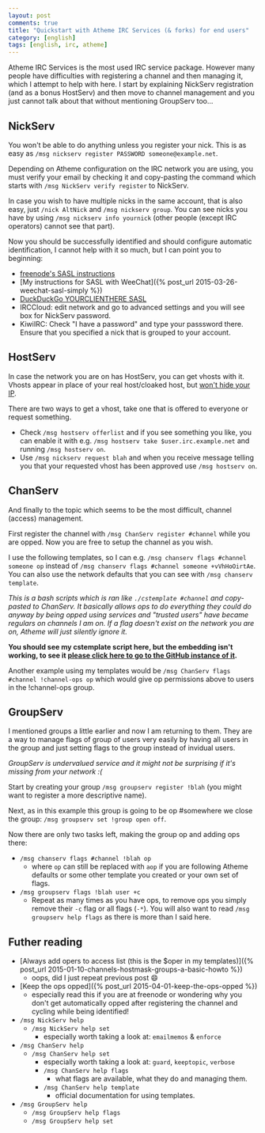 ```yaml
---
layout: post
comments: true
title: "Quickstart with Atheme IRC Services (& forks) for end users"
category: [english]
tags: [english, irc, atheme]
---
```


Atheme IRC Services is the most used IRC service package. However many
 people have difficulties with registering a channel and then managing
 it, which I attempt to help with here. I start by explaining NickServ
 registration (and as a bonus HostServ) and then move to channel
 management and you just cannot talk about that without mentioning
 GroupServ too...

## NickServ

You won't be able to do anything unless you register your nick. This is
as easy as `/msg nickserv register PASSWORD someone@example.net`.

Depending on Atheme configuration on the IRC network you are using, you
must verify your email by checking it and copy-pasting the command which
starts with `/msg NickServ verify register` to NickServ.

In case you wish to have multiple nicks in the same account, that is also
easy, just `/nick AltNick` and `/msg nickserv group`. You can see nicks
you have by using `/msg nickserv info yournick` (other people (except IRC
operators) cannot see that part).

Now you should be successfully identified and should configure automatic
identification, I cannot help with it so much, but I can point you to
beginning:

* [freenode's SASL instructions](https://freenode.net/sasl)
* [My instructions for SASL with WeeChat]({% post_url 2015-03-26-weechat-sasl-simply %})
* [DuckDuckGo YOURCLIENTHERE SASL](https://duckduckgo.com/?q=YOURCLIENTHERE%20SASL)
* IRCCloud: edit network and go to advanced settings and you will see box
  for NickServ password.
* KiwiIRC: Check "I have a password" and type your passsword there. Ensure
  that you specified a nick that is grouped to your account.

## HostServ

In case the network you are on has HostServ, you can get vhosts with it.
Vhosts appear in place of your real host/cloaked host, but
[won't hide your IP](https://gist.github.com/maxteufel/1e2cf7ada079c271bd3c).

There are two ways to get a vhost, take one that is offered to everyone or
request something.

* Check `/msg hostserv offerlist` and if you see something you like, you
  can enable it with e.g. `/msg hostserv take $user.irc.example.net` and
  running `/msg hostserv on`.
* Use `/msg nickserv request blah` and when you receive message telling you
  that your requested vhost has been approved use `/msg hostserv on`.

## ChanServ

And finally to the topic which seems to be the most difficult, channel
(access) management.

First register the channel with `/msg ChanServ register #channel` while
you are opped. Now you are free to setup the channel as you wish.

I use the following templates, so I can e.g.
`/msg chanserv flags #channel someone op` instead of
`/msg chanserv flags #channel someone +vVhHoOirtAe`. You can also use the
network defaults that you can see with `/msg chanserv template`.

*This is a bash scripts which is ran like `./cstemplate #channel` and
copy-pasted to ChanServ. It basically allows ops to do everything they
could do anyway by being opped using services and "trusted users" have
became regulars on channels I am on. If a flag doesn't exist on the network
you are on, Atheme will just silently ignore it.*

**You should see my cstemplate script here, but the embedding isn't
working, to see it [please click here to go to the GitHub instance of it](https://github.com/Mikaela/gist/blob/master/irc/atheme/cstemplate).**

Another example using my templates would be `/msg ChanServ flags #channel !channel-ops op` which would give op permissions above to users in the
!channel-ops group.


## GroupServ

I mentioned groups a little earlier and now I am returning to them. They
are a way to manage flags of group of users very easily by having
all users in the group and just setting flags to the group instead of
invidual users.

*GroupServ is undervalued service and it might not be surprising if it's
missing from your network :(*

Start by creating your group `/msg groupserv register !blah` (you might
want to register a more descriptive name).

Next, as in this example this group is going to be op #somewhere we close
the group: `/msg groupserv set !group open off`.

Now there are only two tasks left, making the group op and adding ops
there:

* `/msg chanserv flags #channel !blah op`
    * where `op` can still be replaced with `aop` if you are following
      Atheme defaults or some other template you created or your own
      set of flags.
* `/msg groupserv flags !blah user +c`
    * Repeat as many times as you have ops, to remove ops you simply remove
      their `-c` flag or all flags (`-*`). You will also want to read
      `/msg groupserv help flags` as there is more than I said here.

## Futher reading

* [Always add opers to access list (this is the $oper in my templates)]({% post_url 2015-01-10-channels-hostmask-groups-a-basic-howto %})
    * oops, did I just repeat previous post :smile:
* [Keep the ops opped]({% post_url 2015-04-01-keep-the-ops-opped %})
    * especially read this if you are at freenode or wondering why you
      don't get automatically opped after registering the channel and
      cycling while being identified!
* `/msg NickServ help`
    * `/msg NickServ help set`
        * especially worth taking a look at: `emailmemos` & `enforce`
* `/msg ChanServ help`
    * `/msg ChanServ help set`
        * especially worth taking a look at: `guard`, `keeptopic`,
          `verbose`
        * `/msg ChanServ help flags`
            * what flags are available, what they do and managing them.
        * `/msg ChanServ help template`
            * official documentation for using templates.
* `/msg GroupServ help`
    * `/msg GroupServ help flags`
    * `/msg GroupServ help set`
